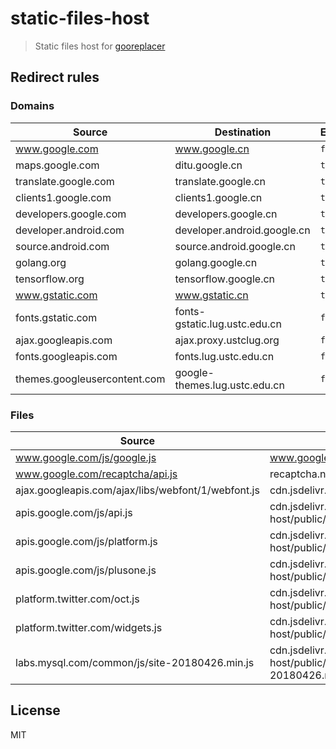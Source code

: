# static-files-host

> Static files host for [gooreplacer](https://github.com/jiacai2050/gooreplacer)

## Redirect rules

### Domains

| Source | Destination | Enabled |
| ------ | ----------- | ------- |
| www.google.com | www.google.cn | `false` |
| maps.google.com | ditu.google.cn | `true` |
| translate.google.com | translate.google.cn | `true` |
| clients1.google.com | clients1.google.cn | `true` |
| developers.google.com | developers.google.cn | `true` |
| developer.android.com | developer.android.google.cn | `true` |
| source.android.com | source.android.google.cn | `true` |
| golang.org | golang.google.cn | `true` |
| tensorflow.org | tensorflow.google.cn | `true` |
| www.gstatic.com | www.gstatic.cn | `true` |
| fonts.gstatic.com | fonts-gstatic.lug.ustc.edu.cn | `false` |
| ajax.googleapis.com | ajax.proxy.ustclug.org | `false` |
| fonts.googleapis.com | fonts.lug.ustc.edu.cn | `false` |
| themes.googleusercontent.com | google-themes.lug.ustc.edu.cn | `false` |

### Files

| Source | Destination | Enabled |
| ------ | ----------- | ------- |
| www.google.com/js/google.js | www.google.cn/js/google.js | `true` |
| www.google.com/recaptcha/api.js | recaptcha.net/recaptcha/api.js | `true` |
| ajax.googleapis.com/ajax/libs/webfont/1/webfont.js | cdn.jsdelivr.net/npm/webfontloader@1/webfontloader.js | `true` |
| apis.google.com/js/api.js | cdn.jsdelivr.net/npm/static-files-host/public/apis.google.com/js/api.js | `true` |
| apis.google.com/js/platform.js | cdn.jsdelivr.net/npm/static-files-host/public/apis.google.com/js/platform.js | `true` |
| apis.google.com/js/plusone.js | cdn.jsdelivr.net/npm/static-files-host/public/apis.google.com/js/plusone.js | `true` |
| platform.twitter.com/oct.js | cdn.jsdelivr.net/npm/static-files-host/public/platform.twitter.com/oct.js | `true` |
| platform.twitter.com/widgets.js | cdn.jsdelivr.net/npm/static-files-host/public/platform.twitter.com/widgets.js | `true` |
| labs.mysql.com/common/js/site-20180426.min.js | cdn.jsdelivr.net/npm/static-files-host/public/labs.mysql.com/common/js/site-20180426.min.js | `true` |

## License

MIT
